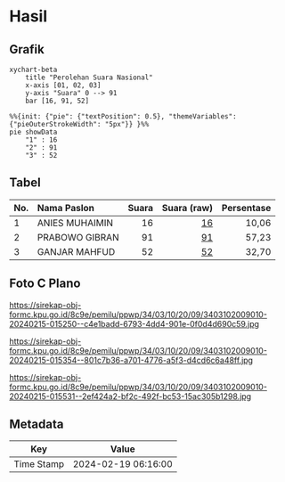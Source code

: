 # Hasil

## Grafik

```mermaid
xychart-beta
    title "Perolehan Suara Nasional"
    x-axis [01, 02, 03]
    y-axis "Suara" 0 --> 91
    bar [16, 91, 52]
```

```mermaid
%%{init: {"pie": {"textPosition": 0.5}, "themeVariables": {"pieOuterStrokeWidth": "5px"}} }%%
pie showData
    "1" : 16
    "2" : 91
    "3" : 52
```

## Tabel

| No. | Nama Paslon    | Suara | Suara (raw) | Persentase |
|:--- |:-------------- | -----:| -----------:| ----------:|
| 1   | ANIES MUHAIMIN | 16    | [16][p-1]   | 10,06      |
| 2   | PRABOWO GIBRAN | 91    | [91][p-2]   | 57,23      |
| 3   | GANJAR MAHFUD  | 52    | [52][p-3]   | 32,70      |


[p-1]: https://github.com/gigit-pemilu/pemilu-2024/blob/main/pilpres/hitung-suara/sub/34-di-yogyakarta/sub/03-gunungkidul/sub/10-ponjong/sub/2009-bedoyo/sub/010-tps/sub/paslon-1.txt
[p-2]: https://github.com/gigit-pemilu/pemilu-2024/blob/main/pilpres/hitung-suara/sub/34-di-yogyakarta/sub/03-gunungkidul/sub/10-ponjong/sub/2009-bedoyo/sub/010-tps/sub/paslon-2.txt
[p-3]: https://github.com/gigit-pemilu/pemilu-2024/blob/main/pilpres/hitung-suara/sub/34-di-yogyakarta/sub/03-gunungkidul/sub/10-ponjong/sub/2009-bedoyo/sub/010-tps/sub/paslon-3.txt

## Foto C Plano

https://sirekap-obj-formc.kpu.go.id/8c9e/pemilu/ppwp/34/03/10/20/09/3403102009010-20240215-015250--c4e1badd-6793-4dd4-901e-0f0d4d690c59.jpg

https://sirekap-obj-formc.kpu.go.id/8c9e/pemilu/ppwp/34/03/10/20/09/3403102009010-20240215-015354--801c7b36-a701-4776-a5f3-d4cd6c6a48ff.jpg

https://sirekap-obj-formc.kpu.go.id/8c9e/pemilu/ppwp/34/03/10/20/09/3403102009010-20240215-015531--2ef424a2-bf2c-492f-bc53-15ac305b1298.jpg


## Metadata

| Key        | Value               |
| ---------- | ------------------- |
| Time Stamp | 2024-02-19 06:16:00 |



